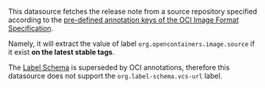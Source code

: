 This datasource fetches the release note from a source repository specified according to the [pre-defined annotation keys of the OCI Image Format Specification](https://github.com/opencontainers/image-spec/blob/main/annotations.md).

Namely, it will extract the value of label `org.opencontainers.image.source` if it exist **on the latest stable tags**.

The [Label Schema](https://label-schema.org/) is superseded by OCI annotations, therefore this datasource does not support the `org.label-schema.vcs-url` label.
